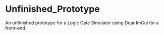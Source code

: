 # Unfinished_Prototype
An unfinished prototype for a Logic Gate Simulator using Dear ImGui for a front-end.

